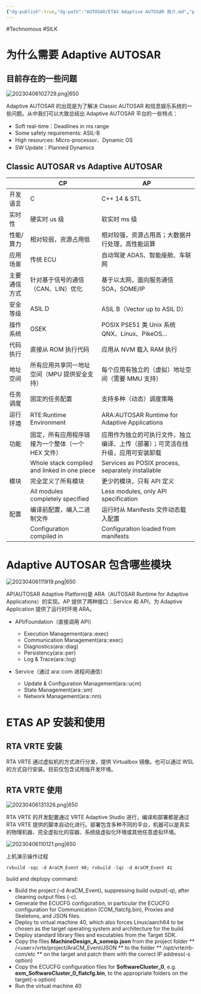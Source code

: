 ```yaml
---
{"dg-publish":true,"dg-path":"AUTOSAR/ETAS Adaptive AUTOSAR 简介.md","permalink":"/AUTOSAR/ETAS Adaptive AUTOSAR 简介/","dgEnableSearch":"true","created":"2023-04-06T10:17:11.000+08:00","updated":"2023-11-30T13:41:07.476+08:00"}
---
```


#Technomous #SILK 

# 为什么需要 Adaptive AUTOSAR

## 目前存在的一些问题

![20230406102729.png|650](/img/user/0.Asset/resource/20230406102729.png)

Adaptive AUTOSAR 的出现是为了解决 Classic AUTOSAR 和信息娱乐系统的一些问题。从中我们可以大致总结出 Adaptive AUTOSAR 平台的一些特点：

* Soft real-time：Deadlines in ms range
* Some safety requirements: ASIL-B
* High resources: Micro-processor、Dynamic OS
* SW Update：Planned Dynamics

## Classic AUTOSAR vs Adaptive AUTOSAR

|              | CP                                                | AP                                                                               |
| ------------ | ------------------------------------------------- | -------------------------------------------------------------------------------- |
| 开发语言     | C                                                 | C++ 14 & STL                                                                     |
| 实时性       | 硬实时 us 级                                      | 软实时 ms 级                                                                     |
| 性能/算力    | 相对较弱，资源占用低                              | 相对较强，资源占用高；大数据并行处理，高性能运算                                 |
| 应用场景     | 传统 ECU                                          | 自动驾驶 ADAS、智能座舱、车联网                                                  |
| 主要通信方式 | 针对基于信号的通信（CAN、LIN）优化                | 基于以太网，面向服务通信 SOA，SOME/IP                                            |
| 安全等级     | ASIL D                                            | ASIL B（Vector up to ASIL D）                                                    |
| 操作系统     | OSEK                                              | POSIX PSE51 类 Unix 系统 QNX、Linux、PikeOS...                                   |
| 代码执行     | 直接从 ROM 执行代码                               | 应用从 NVM 载入 RAM 执行                                                         |
| 地址空间     | 所有应用共享同一地址空间（MPU 提供安全支持）      | 每个应用有独立的（虚拟）地址空间（需要 MMU 支持）                                |
| 任务调度     | 固定的任务配置                                    | 支持多种（动态）调度策略                                                         |
| 运行环境     | RTE:Runtime Environment                           | ARA:AUTOSAR Runtime for Adaptive Applications                                    |
| 功能         | 固定，所有应用程序链接为一个整体（一个 HEX 文件） | 应用作为独立的可执行文件，独立编译、上传（部署）；可灵活在线升级，应用可安装卸载 |
|              | Whole stack compiled and linked in one piece      | Services as POSIX process, separately installable                                |
| 模块         | 完全定义了所有模块                                | 更少的模块，只有 API 定义                                                        |
|              | All modules completely specified                  | Less modules, only API specification                                             |
| 配置         | 编译前配置，编入二进制文件                        | 运行时从 Manifests 文件动态载入配置                                              |
|              | Configuration compiled in                         | Configuration loaded from manifests                                              |

# Adaptive AUTOSAR 包含哪些模块

![20230406111919.png|650](/img/user/0.Asset/resource/20230406111919.png)

AP(AUTOSAR Adaptive Platform)是 ARA（AUTOSAR Runtime for Adaptive Applications）的实现。AP 提供了两种接口：Service 和 API，为 Adaptive Application 提供了运行时环境 ARA。

* API/Foundation（直接调用 API）
	* Execution Management(ara::exec)
	* Communication Management(ara::exec)
	* Diagnostics(ara::diag)
	* Persistency(ara::per)
	* Log & Trace(ara::log)

* Service（通过 ara::com 进程间通信）
	* Update & Configuration Management(ara::ucm)
	* State Management(ara::sm)
	* Network Management(ara::nm)

# ETAS AP 安装和使用

## RTA VRTE 安装

RTA VRTE 通过虚拟机的方式进行分发，提供 Virtualbox 镜像。也可以通过 WSL 的方式自行安装。目前仅包含试用版开发环境。

## RTA VRTE 使用

![20230406131326.png|650](/img/user/0.Asset/resource/20230406131326.png)

RTA VRTE 的开发配置通过 VRTE Adaptive Studio 进行，编译和部署都是通过 RTA VRTE 提供的脚本自动化进行。部署包含多种不同的平台，机器可以是真实的物理机器、完全虚拟化的容器、系统级虚拟化环境或其他任意虚拟环境。

![20230406110121.png|650](/img/user/0.Asset/resource/20230406110121.png)

上机演示操作过程

``` shell
rvbuild -sqc -d AraCM_Event 40; rvbuild -lqc -d AraCM_Event 41
```

build and deplopy command:
* Build the project (-d AraCM_Event), suppressing build output(-q), after cleaning output files (-c).
* Generate the ECUCFG configuration, in particular the ECUCFG configuration for Communication (COM_flatcfg.bin), Proxies and Skeletons, and JSON files.
* Deploy to virtual machine 40, which also forces Linux/aarch64 to be chosen as the target operating system and architecture for the build.
* Deploy standard library files and excutables from the Target SDK.
* Copy the files **MachineDesign_A_someip.json** from the project folder ** /\<user>/vrte/project/AraCM_Event/JSON ** to the folder ** /opt/vrte/rb-com/etc ** on the target and patch them with the correct IP address(-s option)
* Copy the ECUCFG configuration files for **SoftwareCluster_0**, e.g. **exm_SoftwareCluster_0_flatcfg.bin**, to the appropriate folders on the target(-s option)
* Run the virtual machine 40